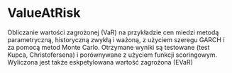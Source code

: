 # ValueAtRisk
Obliczanie wartości zagrożonej (VaR) na przykładzie cen miedzi metodą parametryczną, historyczną zwykłą i ważoną, z użyciem szeregu GARCH i za pomocą metod Monte Carlo. Otrzymane wyniki są testowane (test Kupca, Christofersena) i porównywane z użyciem funkcji scoringowym. Wyliczona jest także eskpetylowana wartość zagrożona (EVaR)

